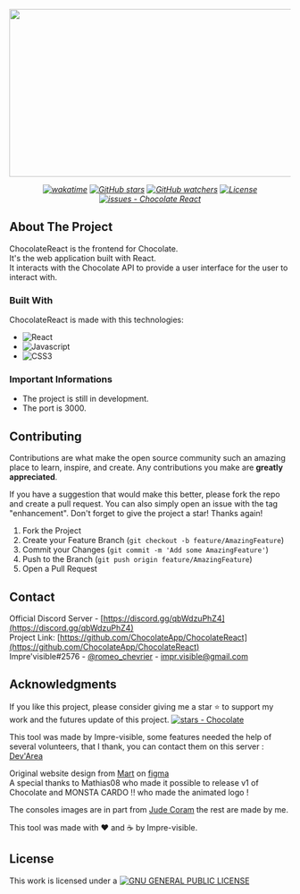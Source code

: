 <p align="center">
    <img src="https://user-images.githubusercontent.com/69050895/185436929-c80736b3-07ce-434b-ba96-d753c8e9f83c.png" height="300px" width="575px">
</p>

<div style="font-style: italic; text-align: center;" markdown="1" align="center">

  [![wakatime](https://wakatime.com/badge/user/4cf4132a-4ced-411d-b714-67bdbdc84527/project/27fea50d-5e74-487d-bc4e-c0bda17dbe0c.svg)](https://wakatime.com/badge/user/4cf4132a-4ced-411d-b714-67bdbdc84527/project/ecce3f45-dba9-4e4b-8f78-693c6d237d1c)
  [![GitHub stars](https://img.shields.io/github/stars/ChocolateApp/ChocolateReact?style=social&label=Stars&color=blue)](https://github.com/ChocolateApp/ChocolateReact)
  [![GitHub watchers](https://img.shields.io/github/watchers/ChocolateApp/ChocolateReact?style=social&label=Watchers&color=blue)](https://github.com/ChocolateApp/ChocolateReact)
  [![License](https://img.shields.io/badge/License-MIT-blue)](#license)
  [![issues - Chocolate React](https://img.shields.io/github/issues/ChocolateApp/ChocolateReact)](https://github.com/ChocolateApp/ChocolateReact/issues)

</div>

## About The Project
ChocolateReact is the frontend for Chocolate.<br>
It's the web application built with React. <br>
It interacts with the Chocolate API to provide a user interface for the user to interact with.<br>

### Built With

ChocolateReact is made with this technologies:

* <img src="https://raw.githubusercontent.com/ziadOUA/m3-Markdown-Badges/master/badges/React/react1.svg" alt="React" style="display: flex; align-items: center;">
* <img src="https://ziadoua.github.io/m3-Markdown-Badges/badges/Javascript/javascript1.svg" alt="Javascript" style="display: flex; align-items: center;">
* <img src="https://ziadoua.github.io/m3-Markdown-Badges/badges/CSS/css1.svg" alt="CSS3" style="display: flex; align-items: center;">

### Important Informations
* The project is still in development.
* The port is 3000.


<!-- CONTRIBUTING -->
## Contributing

Contributions are what make the open source community such an amazing place to learn, inspire, and create. Any contributions you make are **greatly appreciated**.

If you have a suggestion that would make this better, please fork the repo and create a pull request. You can also simply open an issue with the tag "enhancement".
Don't forget to give the project a star! Thanks again!

1. Fork the Project
2. Create your Feature Branch (`git checkout -b feature/AmazingFeature`)
3. Commit your Changes (`git commit -m 'Add some AmazingFeature'`)
4. Push to the Branch (`git push origin feature/AmazingFeature`)
5. Open a Pull Request

<!-- CONTACT -->
## Contact

Official Discord Server - [https://discord.gg/qbWdzuPhZ4](https://discord.gg/qbWdzuPhZ4)<br>
Project Link: [https://github.com/ChocolateApp/ChocolateReact](https://github.com/ChocolateApp/ChocolateReact)<br>
Impre'visible#2576 - [@romeo_chevrier](https://twitter.com/romeo_chevrier) - impr.visible@gmail.com<br>


<!-- ACKNOWLEDGMENTS -->
## Acknowledgments

If you like this project, please consider giving me a star ⭐ to support my work and the futures update of this project. 
[![stars - Chocolate](https://img.shields.io/github/stars/ChocolateApp/ChocolateReact?style=social)](https://github.com/ChocolateApp/ChocolateReact)

This tool was made by Impre-visible, some features needed the help of several volunteers, that I thank, you can contact them on this server : [Dev'Area](https://discord.gg/hTmbFePH)

Original website design from [Mart](https://www.figma.com/@Martbrady) on [figma](https://www.figma.com/community/file/970595453636409922)<br>
A special thanks to Mathias08 who made it possible to release v1 of Chocolate and MONSTA CARDO !! who made the animated logo !

The consoles images are in part from [Jude Coram](https://www.judecoram.com/pixel-art-game-consoles/) the rest are made by me.

This tool was made with ❤ and ☕ by Impre-visible.
<!-- LICENSE -->
## License

<div style="display: flex; align-items: center;">
  <span>This work is licensed under a </span>
  <a href="https://www.gnu.org/licenses/gpl-3.0.html" style="margin-left:5px;display: flex; align-items: center;">
    <img src="https://img.shields.io/badge/License-GPL%20v3-blue.svg" alt="GNU GENERAL PUBLIC LICENSE">
  </a>
</div>
